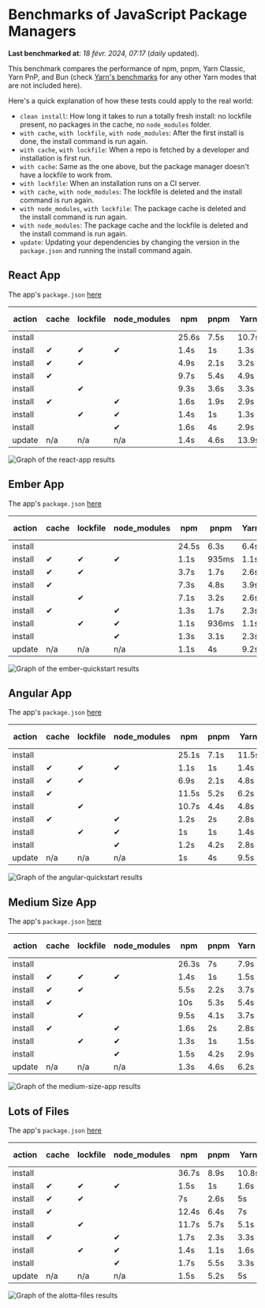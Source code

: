 # Benchmarks of JavaScript Package Managers

**Last benchmarked at**: _18 févr. 2024, 07:17_ (_daily_ updated).

This benchmark compares the performance of npm, pnpm, Yarn Classic, Yarn PnP, and Bun (check [Yarn's benchmarks](https://yarnpkg.com/benchmarks) for any other Yarn modes that are not included here).

Here's a quick explanation of how these tests could apply to the real world:

- `clean install`: How long it takes to run a totally fresh install: no lockfile present, no packages in the cache, no `node_modules` folder.
- `with cache`, `with lockfile`, `with node_modules`: After the first install is done, the install command is run again.
- `with cache`, `with lockfile`: When a repo is fetched by a developer and installation is first run.
- `with cache`: Same as the one above, but the package manager doesn't have a lockfile to work from.
- `with lockfile`: When an installation runs on a CI server.
- `with cache`, `with node_modules`: The lockfile is deleted and the install command is run again.
- `with node_modules`, `with lockfile`: The package cache is deleted and the install command is run again.
- `with node_modules`: The package cache and the lockfile is deleted and the install command is run again.
- `update`: Updating your dependencies by changing the version in the `package.json` and running the install command again.

## React App

The app's `package.json` [here](./fixtures/react-app/package.json)

| action  | cache | lockfile | node_modules| npm | pnpm | Yarn | Yarn PnP | Bun |
| ---     | ---   | ---      | ---         | --- | ---  | ---  | ---      | --- |
| install |       |          |             | 25.6s | 7.5s | 10.7s | 2.9s | 2.3s |
| install | ✔     | ✔        | ✔           | 1.4s | 1s | 1.3s | n/a | 65ms |
| install | ✔     | ✔        |             | 4.9s | 2.1s | 3.2s | 1s | 480ms |
| install | ✔     |          |             | 9.7s | 5.4s | 4.9s | 2.6s | 509ms |
| install |       | ✔        |             | 9.3s | 3.6s | 3.3s | 1s | 433ms |
| install | ✔     |          | ✔           | 1.6s | 1.9s | 2.9s | n/a | 89ms |
| install |       | ✔        | ✔           | 1.4s | 1s | 1.3s | n/a | 60ms |
| install |       |          | ✔           | 1.6s | 4s | 2.9s | n/a | 87ms |
| update  | n/a | n/a | n/a | 1.4s | 4.6s | 13.9s | 3.4s | 59ms |

<img alt="Graph of the react-app results" src="results/img/react-app.svg" />

## Ember App

The app's `package.json` [here](./fixtures/ember-quickstart/package.json)

| action  | cache | lockfile | node_modules| npm | pnpm | Yarn | Yarn PnP | Bun |
| ---     | ---   | ---      | ---         | --- | ---  | ---  | ---      | --- |
| install |       |          |             | 24.5s | 6.3s | 6.4s | 2.5s | 2.5s |
| install | ✔     | ✔        | ✔           | 1.1s | 935ms | 1.1s | n/a | 43ms |
| install | ✔     | ✔        |             | 3.7s | 1.7s | 2.6s | 940ms | 364ms |
| install | ✔     |          |             | 7.3s | 4.8s | 3.9s | 2.1s | 389ms |
| install |       | ✔        |             | 7.1s | 3.2s | 2.6s | 943ms | 341ms |
| install | ✔     |          | ✔           | 1.3s | 1.7s | 2.3s | n/a | 60ms |
| install |       | ✔        | ✔           | 1.1s | 936ms | 1.1s | n/a | 48ms |
| install |       |          | ✔           | 1.3s | 3.1s | 2.3s | n/a | 48ms |
| update  | n/a | n/a | n/a | 1.1s | 4s | 9.2s | 3.4s | 42ms |

<img alt="Graph of the ember-quickstart results" src="results/img/ember-quickstart.svg" />

## Angular App

The app's `package.json` [here](./fixtures/angular-quickstart/package.json)

| action  | cache | lockfile | node_modules| npm | pnpm | Yarn | Yarn PnP | Bun |
| ---     | ---   | ---      | ---         | --- | ---  | ---  | ---      | --- |
| install |       |          |             | 25.1s | 7.1s | 11.5s | 3.1s | 2.5s |
| install | ✔     | ✔        | ✔           | 1.1s | 1s | 1.4s | n/a | 30ms |
| install | ✔     | ✔        |             | 6.9s | 2.1s | 4.8s | 1.2s | 804ms |
| install | ✔     |          |             | 11.5s | 5.2s | 6.2s | 2.4s | 803ms |
| install |       | ✔        |             | 10.7s | 4.4s | 4.8s | 1.2s | 733ms |
| install | ✔     |          | ✔           | 1.2s | 2s | 2.8s | n/a | 45ms |
| install |       | ✔        | ✔           | 1s | 1s | 1.4s | n/a | 39ms |
| install |       |          | ✔           | 1.2s | 4.2s | 2.8s | n/a | 52ms |
| update  | n/a | n/a | n/a | 1s | 4s | 9.5s | 2.7s | 47ms |

<img alt="Graph of the angular-quickstart results" src="results/img/angular-quickstart.svg" />

## Medium Size App

The app's `package.json` [here](./fixtures/medium-size-app/package.json)

| action  | cache | lockfile | node_modules| npm | pnpm | Yarn | Yarn PnP | Bun |
| ---     | ---   | ---      | ---         | --- | ---  | ---  | ---      | --- |
| install |       |          |             | 26.3s | 7s | 7.9s | 3.2s | 1.9s |
| install | ✔     | ✔        | ✔           | 1.4s | 1s | 1.5s | n/a | 51ms |
| install | ✔     | ✔        |             | 5.5s | 2.2s | 3.7s | 1.2s | 409ms |
| install | ✔     |          |             | 10s | 5.3s | 5.4s | 2.6s | 442ms |
| install |       | ✔        |             | 9.5s | 4.1s | 3.7s | 1.2s | 388ms |
| install | ✔     |          | ✔           | 1.6s | 2s | 2.8s | n/a | 50ms |
| install |       | ✔        | ✔           | 1.3s | 1s | 1.5s | n/a | 43ms |
| install |       |          | ✔           | 1.5s | 4.2s | 2.9s | n/a | 51ms |
| update  | n/a | n/a | n/a | 1.3s | 4.6s | 6.2s | 2.6s | 57ms |

<img alt="Graph of the medium-size-app results" src="results/img/medium-size-app.svg" />

## Lots of Files

The app's `package.json` [here](./fixtures/alotta-files/package.json)

| action  | cache | lockfile | node_modules| npm | pnpm | Yarn | Yarn PnP | Bun |
| ---     | ---   | ---      | ---         | --- | ---  | ---  | ---      | --- |
| install |       |          |             | 36.7s | 8.9s | 10.8s | 3.6s | 3.2s |
| install | ✔     | ✔        | ✔           | 1.5s | 1s | 1.6s | n/a | 62ms |
| install | ✔     | ✔        |             | 7s | 2.6s | 5s | 1.4s | 705ms |
| install | ✔     |          |             | 12.4s | 6.4s | 7s | 3s | 706ms |
| install |       | ✔        |             | 11.7s | 5.7s | 5.1s | 1.4s | 679ms |
| install | ✔     |          | ✔           | 1.7s | 2.3s | 3.3s | n/a | 98ms |
| install |       | ✔        | ✔           | 1.4s | 1.1s | 1.6s | n/a | 72ms |
| install |       |          | ✔           | 1.7s | 5.5s | 3.3s | n/a | 91ms |
| update  | n/a | n/a | n/a | 1.5s | 5.2s | 5s | 3.3s | 139ms |

<img alt="Graph of the alotta-files results" src="results/img/alotta-files.svg" />